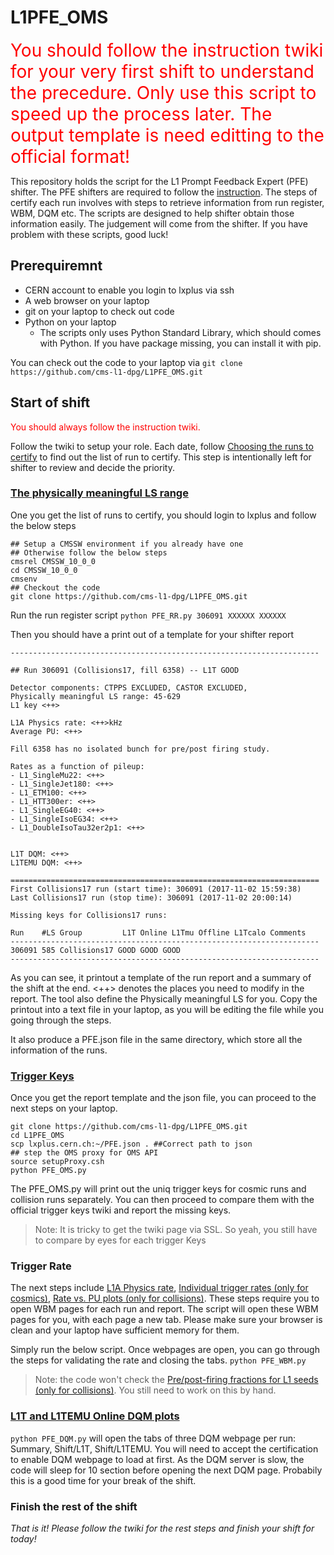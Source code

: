 # L1PFE_OMS

<span style="color:red; font-size:2em;">You should follow the instruction twiki for your very first shift to understand the precedure. Only use this script to speed up the process later. The output template is need editting to the official format!</span> 

This repository holds the script for the L1 Prompt Feedback Expert (PFE) shifter.
The PFE shifters are required to follow the [instruction](https://twiki.cern.ch/twiki/bin/viewauth/CMS/OfflineTriggerShifterGuide). The steps of certify each run involves with steps to retrieve information from run register, WBM, DQM etc. The scripts are designed to help shifter obtain those information easily. The judgement will come from the shifter. If you have problem with these scripts, good luck!


## Prerequiremnt

* CERN account to enable you login to lxplus via ssh
* A web browser on your laptop
* git on your laptop to check out code
* Python on your laptop
  * The scripts only uses Python Standard Library, which should comes with Python. If you have package missing, you can install it with pip.

You can check out the code to your laptop via
`git clone https://github.com/cms-l1-dpg/L1PFE_OMS.git`

## Start of shift
<span style="color:red">You should always follow the instruction twiki.</span>

Follow the twiki to setup your role. Each date, follow [Choosing the runs to certify](https://twiki.cern.ch/twiki/bin/viewauth/CMS/OfflineTriggerShifterGuide#Choosing_the_runs_to_certify) to find out the list of run to certify. This step is intentionally left for shifter to review and decide the priority.

### [The physically meaningful LS range](https://twiki.cern.ch/twiki/bin/viewauth/CMS/OfflineTriggerShifterGuide#Active_subsystems_and_the_physic)
One you get the list of runs to certify, you should login to lxplus and follow the below steps
```shell
## Setup a CMSSW environment if you already have one
## Otherwise follow the below steps
cmsrel CMSSW_10_0_0
cd CMSSW_10_0_0
cmsenv
## Checkout the code
git clone https://github.com/cms-l1-dpg/L1PFE_OMS.git
```
Run the run register script
`python PFE_RR.py 306091 XXXXXX XXXXXX`

Then you should have a print out of a template for your shifter report
```
---------------------------------------------------------------------

## Run 306091 (Collisions17, fill 6358) -- L1T GOOD

Detector components: CTPPS EXCLUDED, CASTOR EXCLUDED,
Physically meaningful LS range: 45-629
L1 key <++>

L1A Physics rate: <++>kHz
Average PU: <++>

Fill 6358 has no isolated bunch for pre/post firing study.

Rates as a function of pileup:
- L1_SingleMu22: <++>
- L1_SingleJet180: <++>
- L1_ETM100: <++>
- L1_HTT300er: <++>
- L1_SingleEG40: <++>
- L1_SingleIsoEG34: <++>
- L1_DoubleIsoTau32er2p1: <++>


L1T DQM: <++>
L1TEMU DQM: <++>

=====================================================================
First Collisions17 run (start time): 306091 (2017-11-02 15:59:38)
Last Collisions17 run (stop time): 306091 (2017-11-02 20:00:14)

Missing keys for Collisions17 runs:

Run    #LS Group         L1T Online L1Tmu Offline L1Tcalo Comments
---------------------------------------------------------------------
306091 585 Collisions17 GOOD GOOD GOOD
---------------------------------------------------------------------
```

As you can see, it printout a template of the run report and a summary of the shift at the end. <++> denotes the places you need to modify in the report. The tool also define the Physically meaningful LS for you. Copy the printout into a text file in your laptop, as you will be editing the file while you going through the steps.

It also produce a PFE.json file in the same directory, which store all the information of the runs.

### [Trigger Keys](https://twiki.cern.ch/twiki/bin/viewauth/CMS/OfflineTriggerShifterGuide#Trigger_keys)
Once you get the report template and the json file, you can proceed to the next steps on your laptop.

```shell
git clone https://github.com/cms-l1-dpg/L1PFE_OMS.git
cd L1PFE_OMS
scp lxplus.cern.ch:~/PFE.json . ##Correct path to json
## step the OMS proxy for OMS API
source setupProxy.csh
python PFE_OMS.py
```

The PFE_OMS.py will print out the uniq trigger keys for cosmic runs and collision runs separately. You can then proceed to compare them with the official trigger keys twiki and report the missing keys.

> Note: It is tricky to get the twiki page via SSL. So yeah, you still have to compare by eyes for each trigger Keys

### Trigger Rate

The next steps include [L1A Physics rate](https://twiki.cern.ch/twiki/bin/viewauth/CMS/OfflineTriggerShifterGuide#L1A_Physics_rate), [Individual trigger rates (only for cosmics)](https://twiki.cern.ch/twiki/bin/viewauth/CMS/OfflineTriggerShifterGuide#Individual_trigger_rates_only_fo), [Rate vs. PU plots (only for collisions)](https://twiki.cern.ch/twiki/bin/viewauth/CMS/OfflineTriggerShifterGuide#Rate_vs_PU_plots_only_for_collis). These steps require you to open WBM pages for each run and report. The script will open these WBM pages for you, with each page a new tab. Please make sure your browser is clean and your laptop have sufficient memory for them.

Simply run the below script. Once webpages are open, you can go through the steps for validating the rate and closing the tabs.
`python PFE_WBM.py`

> Note: the code won't check the [Pre/post-firing fractions for L1 seeds (only for collisions)](https://twiki.cern.ch/twiki/bin/viewauth/CMS/OfflineTriggerShifterGuide#Pre_post_firing_fractions_for_L1). You still need to work on this by hand.

### [L1T and L1TEMU Online DQM plots](https://twiki.cern.ch/twiki/bin/viewauth/CMS/OfflineTriggerShifterGuide#L1T_and_L1TEMU_Online_DQM_plots)

`python PFE_DQM.py` will open the tabs of three DQM webpage per run: Summary, Shift/L1T, Shift/L1TEMU. You will need to accept the certification to enable DQM webpage to load at first. As the DQM server is slow, the code will sleep for 10 section before opening the next DQM page. Probabily this is a good time for your break of the shift.

### Finish the rest of the shift

*That is it! Please follow the twiki for the rest steps and finish your shift for today!*
